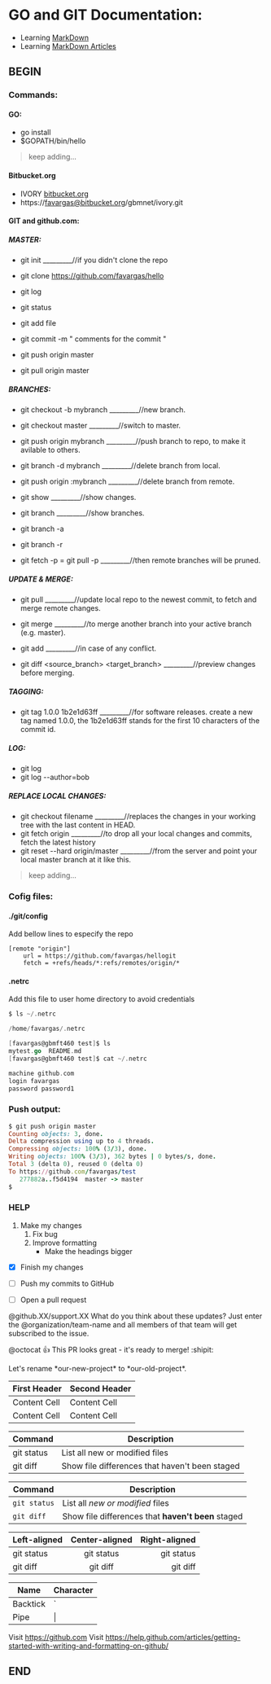 # GO and GIT Documentation:


* Learning [MarkDown](https://help.github.com/articles/basic-writing-and-formatting-syntax/)
* Learning [MarkDown Articles](https://help.github.com/articles)

## **BEGIN**

### Commands:

#### GO:

* go install
* $GOPATH/bin/hello

> keep adding...

#### Bitbucket.org 

* IVORY [bitbucket.org](https://bitbucket.org/gbmnet/ivory)
* https://favargas@bitbucket.org/gbmnet/ivory.git






#### GIT and github.com:

##### MASTER:

* git init  _________//if you didn't clone the repo

* git clone https://github.com/favargas/hello

* git log
* git status
* git add file
* git commit -m " comments for the commit "
* git push origin master
* git pull origin master

##### BRANCHES:

* git checkout -b mybranch  _________//new branch.
* git checkout master       _________//switch to master.
* git push origin mybranch  _________//push branch to repo, to make it avilable to others.
* git branch -d mybranch    _________//delete branch from local.
* git push origin :mybranch	_________//delete branch from remote.

* git show		_________//show changes. 
* git branch		_________//show branches.
* git branch -a
* git branch -r

* git fetch -p = git pull -p  _________//then remote branches will be pruned.



##### UPDATE & MERGE:

* git pull		_________//update local repo to the newest commit, to fetch and merge remote changes.
* git merge <branch>	_________//to merge another branch into your active branch (e.g. master).

* git add <filename>	_________//in case of any conflict.

* git diff <source_branch> <target_branch> 	_________//preview changes before merging.

##### TAGGING:

* git tag 1.0.0 1b2e1d63ff	_________//for software releases. create a new tag named 1.0.0, the 1b2e1d63ff stands for the first 10 characters of the commit id.


##### LOG:

* git log
* git log --author=bob


##### REPLACE LOCAL CHANGES:

* git checkout filename			_________//replaces the changes in your working tree with the last content in HEAD.
* git fetch origin  			_________//to drop all your local changes and commits, fetch the latest history 
* git reset --hard origin/master	_________//from the server and point your local master branch at it like this.


> keep adding...


### Cofig files:

#### ./git/config 

Add bellow lines to especify the repo
```    
[remote "origin"]
    url = https://github.com/favargas/hellogit
    fetch = +refs/heads/*:refs/remotes/origin/*
```


#### .netrc 

Add this file to user home directory to avoid credentials

```go
$ ls ~/.netrc 

/home/favargas/.netrc

[favargas@gbmft460 test]$ ls
mytest.go  README.md
[favargas@gbmft460 test]$ cat ~/.netrc 

machine github.com
login favargas 
password password1 
```


### Push output:

```ruby
$ git push origin master
Counting objects: 3, done.
Delta compression using up to 4 threads.
Compressing objects: 100% (3/3), done.
Writing objects: 100% (3/3), 362 bytes | 0 bytes/s, done.
Total 3 (delta 0), reused 0 (delta 0)
To https://github.com/favargas/test
   277882a..f5d4194  master -> master
$
```


### **HELP**

1. Make my changes
    1. Fix bug
    2. Improve formatting
        - Make the headings bigger


- [x] Finish my changes
- [ ] Push my commits to GitHub
- [ ] Open a pull request


@github.XX/support.XX What do you think about these updates? Just enter the @organization/team-name and all members of that team will get subscribed to the issue.

@octocat :+1: This PR looks great - it's ready to merge! :shipit:


Let's rename \*our-new-project\* to \*our-old-project\*.


| First Header  | Second Header |
| ------------- | ------------- |
| Content Cell  | Content Cell  |
| Content Cell  | Content Cell  |


| Command | Description |
| --- | --- |
| git status | List all new or modified files |
| git diff | Show file differences that haven't been staged |



| Command | Description |
| --- | --- |
| `git status` | List all *new or modified* files |
| `git diff` | Show file differences that **haven't been** staged |


| Left-aligned | Center-aligned | Right-aligned |
| :---         |     :---:      |          ---: |
| git status   | git status     | git status    |
| git diff     | git diff       | git diff      |


| Name     | Character |
| ---      | ---       |
| Backtick | `         |
| Pipe     | \|        |


Visit https://github.com
Visit https://help.github.com/articles/getting-started-with-writing-and-formatting-on-github/




## **END**
 
